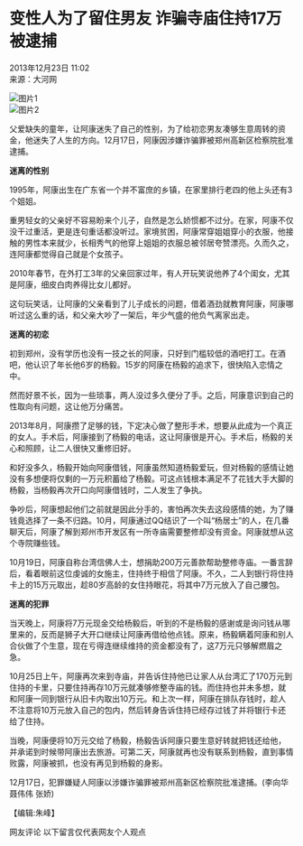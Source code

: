 # 变性人为了留住男友 诈骗寺庙住持17万被逮捕

2013年12月23日 11:02  
来源：大河网  

![图片1](http://www.chinanews.com/fileftp/2020/03/2020-03-11/U194P4T47D46410F978DT20200311093349.jpg)  
![图片2](http://www.chinanews.com/fileftp/2020/03/2020-03-11/U194P4T47D46410F977DT20200311083723.jpg)  

父爱缺失的童年，让阿康迷失了自己的性别，为了给初恋男友凑够生意周转的资金，他迷失了人生的方向。12月17日，阿康因涉嫌诈骗罪被郑州高新区检察院批准逮捕。

**迷离的性别**

1995年，阿康出生在广东省一个并不富庶的乡镇，在家里排行老四的他上头还有3个姐姐。

重男轻女的父亲好不容易盼来个儿子，自然是怎么娇惯都不过分。在家，阿康不仅没干过重活，更是连句重话都没听过。家境贫困，阿康常穿姐姐穿小的衣服，他接触的男性本来就少，长相秀气的他穿上姐姐的衣服总被邻居夸赞漂亮。久而久之，连阿康都觉得自己就是个女孩子。

2010年春节，在外打工3年的父亲回家过年，有人开玩笑说他养了4个闺女，尤其是阿康，细皮白肉养得比女儿都好。

这句玩笑话，让阿康的父亲看到了儿子成长的问题，借着酒劲就教育阿康，阿康哪听过这么重的话，和父亲大吵了一架后，年少气盛的他负气离家出走。

**迷离的初恋**

初到郑州，没有学历也没有一技之长的阿康，只好到门槛较低的酒吧打工。在酒吧，他认识了年长他6岁的杨毅。15岁的阿康在杨毅的追求下，很快陷入恋情之中。

然而好景不长，因为一些琐事，两人没过多久便分了手。之后，阿康意识到自己的性取向有问题，这让他万分痛苦。

2013年8月，阿康攒了足够的钱，下定决心做了整形手术，想要从此成为一个真正的女人。手术后，阿康接到了杨毅的电话，这让阿康很是开心。手术后，杨毅的关心和照顾，让二人很快又重修旧好。

和好没多久，杨毅开始向阿康借钱，阿康虽然知道杨毅爱玩，但对杨毅的感情让她没有多想便将仅剩的一万元积蓄给了杨毅。可这点钱根本满足不了花钱大手大脚的杨毅，当杨毅再次开口向阿康借钱时，二人发生了争执。

争吵后，阿康想起他们之前就是因此分手的，害怕再次失去这段感情的她，为了赚钱竟选择了一条不归路。10月，阿康通过QQ结识了一个叫“杨居士”的人，在几番聊天后，阿康了解到郑州市开发区有一所寺庙需要整修却没有资金。阿康就想从这个寺院赚些钱。

10月19日，阿康自称台湾信佛人士，想捐助200万元善款帮助整修寺庙。一番言辞后，看着眼前这位虔诚的女施主，住持终于相信了阿康。不久，二人到银行将住持卡上的15万元取出，趁80岁高龄的女住持眼花，将其中7万元放入了自己腰包。

**迷离的犯罪**

当天晚上，阿康将7万元现金交给杨毅后，听到的不是杨毅的感谢或是询问钱从哪里来的，反而是狮子大开口继续让阿康再借给他点钱。原来，杨毅瞒着阿康和别人合伙做了个生意，现在亏得连继续维持的资金都没有了，这7万元只够解燃眉之急。

10月25日上午，阿康再次来到寺庙，并告诉住持他已让家人从台湾汇了170万元到住持的卡里，只要住持再存10万元就凑够修整寺庙的钱。而住持也并未多想，就和阿康一同到银行从旧卡内取出10万元。和上次一样，阿康在排队存钱时，趁人不注意将10万元放入自己的包内，然后转身告诉住持已经存过钱了并将银行卡还给了住持。

当晚，阿康便将10万元交给了杨毅，杨毅告诉阿康只要生意好转就把钱还给他，并承诺到时候带阿康出去旅游。可第二天，阿康就再也没有联系到杨毅，直到事情败露，阿康被抓，也没有再见到杨毅的身影。

12月17日，犯罪嫌疑人阿康以涉嫌诈骗罪被郑州高新区检察院批准逮捕。(李向华 聂伟伟 张娇)

【编辑:朱峰】

网友评论  以下留言仅代表网友个人观点
